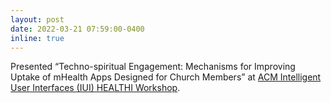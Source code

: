 ```yaml
---
layout: post
date: 2022-03-21 07:59:00-0400
inline: true
---
```


Presented “Techno-spiritual Engagement:  Mechanisms for Improving Uptake of mHealth Apps Designed for Church Members” at [ACM Intelligent User Interfaces (IUI) HEALTHI Workshop](https://sites.google.com/cornell.edu/healthi).